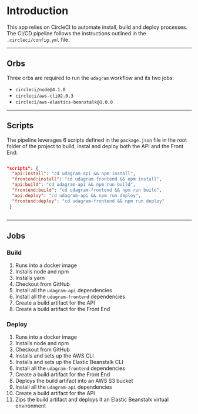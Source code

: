 # Introduction

This app relies on CircleCI to automate install, build and deploy processes. The CI/CD pipeline follows the instructions outlined in the `.circleci/config.yml` file.

---
## Orbs

Three orbs are required to run the `udagram` workflow and its two jobs:
* `circleci/node@4.1.0`
* `circleci/aws-cli@2.0.3`
* `circleci/aws-elastics-beanstalk@1.0.0`

---
## Scripts

The pipeline leverages 6 scripts defined in the `package.json` file in the root folder of the project to build, instal and deploy both the API and the Front End:
```json

"scripts": {
  "api:install": "cd udagram-api && npm install",
  "frontend:install": "cd udagram-frontend && npm install",
  "api:build": "cd udagram-api && npm run build",
  "frontend:build": "cd udagram-frontend && npm run build",
  "api:deploy": "cd udagram-api && npm run deploy",
  "frontend:deploy": "cd udagram-frontend && npm run deploy"
 }
 
```

---
## Jobs

### Build

1. Runs into a docker image
2. Installs node and npm
3. Installs yarn
4. Checkout from GitHub
5. Install all the `udagram-api` dependencies
6. Install all the `udagram-frontend` dependencies
7. Create a build artifact for the API
8. Create a build artifact for the Front End

### Deploy

1. Runs into a docker image
2. Installs node and npm
3. Checkout from GitHub
4. Installs and sets up the AWS CLI
5. Installs and sets up the Elastic Beanstalk CLI
6. Install all the `udagram-frontend` dependencies
7. Create a build artifact for the Front End
8. Deploys the build artifact into an AWS S3 bucket
9. Install all the `udagram-api` dependencies
10. Create a build artifact for the API
11. Zips the build artifact and deploys it an Elastic Beanstalk virtual environment
